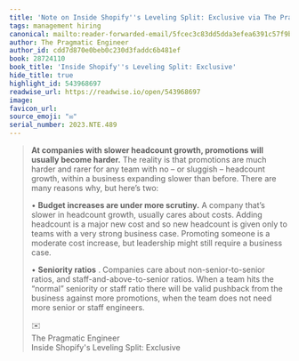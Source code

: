 ```yaml
---
title: 'Note on Inside Shopify''s Leveling Split: Exclusive via The Pragmatic Engineer'
tags: management hiring
canonical: mailto:reader-forwarded-email/5fcec3c83dd5dda3efea6391c57f9bbb
author: The Pragmatic Engineer
author_id: cdd7d870e0beb0c230d3faddc6b481ef
book: 28724110
book_title: 'Inside Shopify''s Leveling Split: Exclusive'
hide_title: true
highlight_id: 543968697
readwise_url: https://readwise.io/open/543968697
image:
favicon_url:
source_emoji: "✉️"
serial_number: 2023.NTE.489
---
```

> **At companies with slower headcount growth, promotions will usually become harder.** The reality is that promotions are much harder and rarer for any team with no – or sluggish – headcount growth, within a business expanding slower than before. There are many reasons why, but here’s two:
> 
> •   **Budget increases are under more scrutiny.** A company that’s slower in headcount growth, usually cares about costs. Adding headcount is a major new cost and so new headcount is given only to teams with a very strong business case. Promoting someone is a moderate cost increase, but leadership might still require a business case.
>     
> •   **Seniority ratios** . Companies care about non-senior-to-senior ratios, and staff-and-above-to-senior ratios. When a team hits the “normal” seniority or staff ratio there will be valid pushback from the business against more promotions, when the team does not need more senior or staff engineers.
> <div class="quoteback-footer"><div class="quoteback-avatar"><span class="mini-emoji"> ✉️</span></div><div class="quoteback-metadata"><div class="metadata-inner"><span style="display:none">FROM:</span><div aria-label="The Pragmatic Engineer" class="quoteback-author"> The Pragmatic Engineer</div><div aria-label="Inside Shopify's Leveling Split: Exclusive" class="quoteback-title"> Inside Shopify's Leveling Split: Exclusive</div></div></div></div>